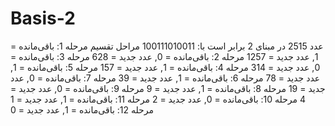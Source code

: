 # Basis-2

عدد 2515 در مبنای 2 برابر است با: 100111010011
مراحل تقسیم 
مرحله 1: باقی‌مانده = 1, عدد جدید = 1257
مرحله 2: باقی‌مانده = 0, عدد جدید = 628
مرحله 3: باقی‌مانده = 0, عدد جدید = 314
مرحله 4: باقی‌مانده = 1, عدد جدید = 157
مرحله 5: باقی‌مانده = 1, عدد جدید = 78
مرحله 6: باقی‌مانده = 1, عدد جدید = 39
مرحله 7: باقی‌مانده = 0, عدد جدید = 19
مرحله 8: باقی‌مانده = 1, عدد جدید = 9
مرحله 9: باقی‌مانده = 0, عدد جدید = 4
مرحله 10: باقی‌مانده = 0, عدد جدید = 2
مرحله 11: باقی‌مانده = 1, عدد جدید = 1
مرحله 12: باقی‌مانده = 1, عدد جدید = 0
